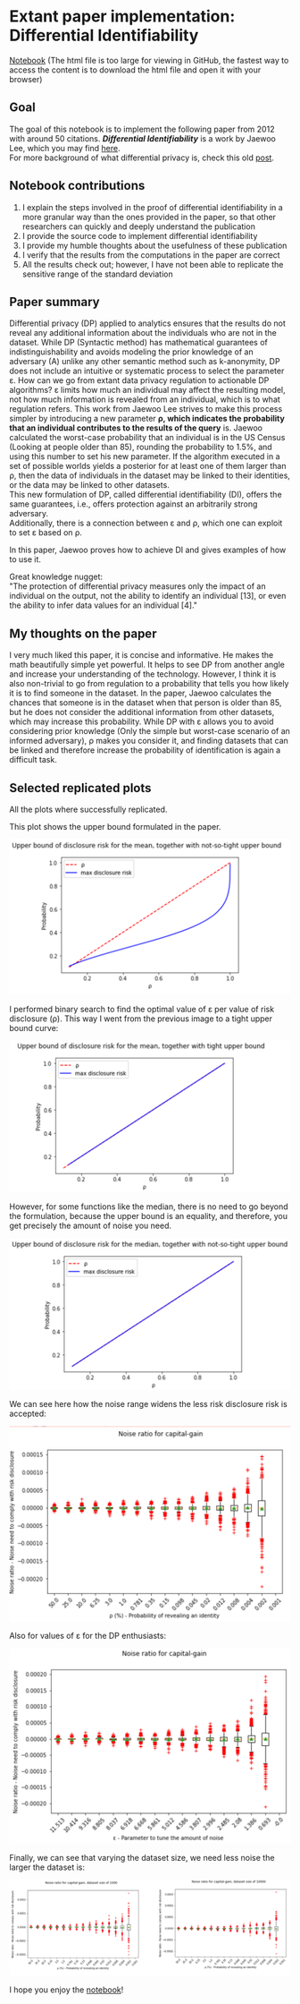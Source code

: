 # Extant paper implementation: Differential Identifiability

[Notebook](https://github.com/gonzalo-munillag/Blog/blob/main/Extant_Papers_Implementations/Differential_Identifiability/Differential_identifiability.html)
(The html file is too large for viewing in GitHub, the fastest way to access the content is to download the html file and open it with your browser)

## Goal

The goal of this notebook is to implement the following paper from 2012 with around 50 citations. _**Differential Identifiability**_ is a work by Jaewoo Lee, which you may find [here](https://dl.acm.org/doi/10.1145/2339530.2339695).  
For more background of what differential privacy is, check this old [post](https://github.com/gonzalo-munillag/Blog/blob/main/Posts/Basic_Definitions_of_Differential_Privacy.pdf).

## Notebook contributions

1. I explain the steps involved in the proof of differential identifiability in a more granular way than the ones provided in the paper, so that other researchers can quickly and deeply understand the publication
2. I provide the source code to implement differential identifiability
3. I provide my humble thoughts about the usefulness of these publication
4. I verify that the results from the computations in the paper are correct
5. All the results check out; however, I have not been able to replicate the sensitive range of the standard deviation

## Paper summary

Differential privacy (DP) applied to analytics ensures that the results do not reveal any additional information about the individuals who are not in the dataset.
While DP (Syntactic method) has mathematical guarantees of indistinguishability and avoids modeling the prior knowledge of an adversary (A) unlike any other semantic method such as k-anonymity, DP does not include an intuitive or systematic process to select the parameter ε. How can we go from extant data privacy regulation to actionable DP algorithms? ε limits how much an individual may affect the resulting model, not how much information is revealed from an individual, which is to what regulation refers. This work from Jaewoo Lee strives to make this process simpler by introducing a new parameter **ρ, which indicates the probability that an individual contributes to the results of the query** is. Jaewoo calculated the worst-case probability that an individual is in the US Census (Looking at people older than 85), rounding the probability to 1.5\%, and using this number to set his new parameter. If the algorithm executed in a set of possible worlds yields a posterior for at least one of them larger than ρ, then the data of individuals in the dataset may be linked to their identities, or the data may be linked to other datasets.  
This new formulation of DP, called differential identifiability (DI), offers the same guarantees, i.e., offers protection against an arbitrarily strong adversary.  
Additionally, there is a connection between ε and ρ, which one can exploit to set ε based on ρ.  

In this paper, Jaewoo proves how to achieve DI and gives examples of how to use it.

Great knowledge nugget:   
"The protection of differential privacy measures only the impact of an individual on the output, not the ability to identify an individual [13], or even the ability to infer data values for an individual [4]."

## My thoughts on the paper

I very much liked this paper, it is concise and informative. He makes the math beautifully simple yet powerful. It helps to see DP from another angle and increase your understanding of the technology. However, I think it is also non-trivial to go from regulation to a probability that tells you how likely it is to find someone in the dataset. In the paper, Jaewoo calculates the chances that someone is in the dataset when that person is older than 85, but he does not consider the additional information from other datasets, which may increase this probability. While DP with ε allows you to avoid considering prior knowledge (Only the simple but worst-case scenario of an informed adversary), ρ makes you consider it, and finding datasets that can be linked and therefore increase the probability of identification is again a difficult task.

## Selected replicated plots

All the plots where successfully replicated.

This plot shows the upper bound formulated in the paper.

![1](Images/1.png)


I performed binary search to find the optimal value of ε per value of risk disclosure (ρ). This way I went from the previous image to a tight upper bound curve:

![1](Images/2.png)

However, for some functions like the median, there is no need to go beyond the formulation, because the upper bound is an equality, and therefore, you get precisely the amount of noise you need.

![1](Images/3.png)

We can see here how the noise range widens the less risk disclosure risk is accepted:

![1](Images/4.png)

Also for values of  ε for the DP enthusiasts:

![1](Images/5.png)

Finally, we can see that varying the dataset size, we need less noise the larger the dataset is:

![1](Images/6.png)

I hope you enjoy the [notebook](https://github.com/gonzalo-munillag/Blog/blob/main/Extant_Papers_Implementations/Differential_Identifiability/Differential_identifiability.html)!
